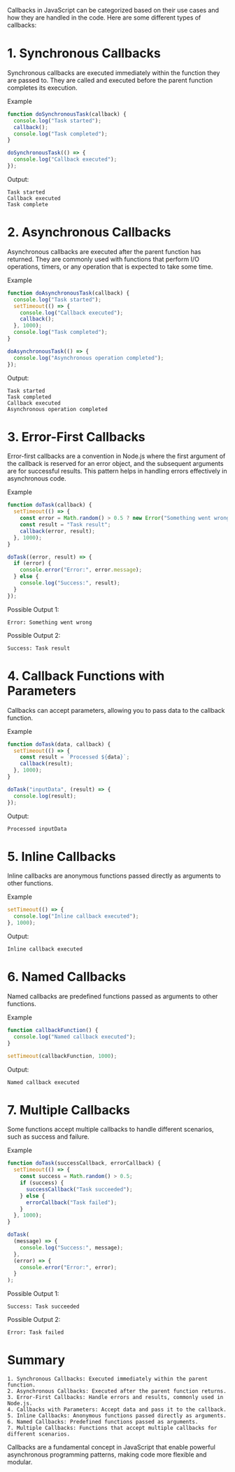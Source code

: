 Callbacks in JavaScript can be categorized based on their use cases and how they are handled in the code. Here are some different types of callbacks:

# 1. Synchronous Callbacks
Synchronous callbacks are executed immediately within the function they are passed to. They are called and executed before the parent function completes its execution.

Example
```javascript
function doSynchronousTask(callback) {
  console.log("Task started");
  callback();
  console.log("Task completed");
}

doSynchronousTask(() => {
  console.log("Callback executed");
});
```
Output:
``` text
Task started
Callback executed
Task complete
```

# 2. Asynchronous Callbacks
Asynchronous callbacks are executed after the parent function has returned. They are commonly used with functions that perform I/O operations, timers, or any operation that is expected to take some time.

Example
```javascript
function doAsynchronousTask(callback) {
  console.log("Task started");
  setTimeout(() => {
    console.log("Callback executed");
    callback();
  }, 1000);
  console.log("Task completed");
}

doAsynchronousTask(() => {
  console.log("Asynchronous operation completed");
});
```

Output:
``` text
Task started
Task completed
Callback executed
Asynchronous operation completed
```

# 3. Error-First Callbacks
Error-first callbacks are a convention in Node.js where the first argument of the callback is reserved for an error object, and the subsequent arguments are for successful results. This pattern helps in handling errors effectively in asynchronous code.

Example
```javascript
function doTask(callback) {
  setTimeout(() => {
    const error = Math.random() > 0.5 ? new Error("Something went wrong") : null;
    const result = "Task result";
    callback(error, result);
  }, 1000);
}

doTask((error, result) => {
  if (error) {
    console.error("Error:", error.message);
  } else {
    console.log("Success:", result);
  }
});
```
Possible Output 1:
``` text
Error: Something went wrong
```
Possible Output 2:
``` text
Success: Task result
```
# 4. Callback Functions with Parameters
Callbacks can accept parameters, allowing you to pass data to the callback function.

Example
```javascript
function doTask(data, callback) {
  setTimeout(() => {
    const result = `Processed ${data}`;
    callback(result);
  }, 1000);
}

doTask("inputData", (result) => {
  console.log(result);
});
```
Output:
``` text
Processed inputData
```

# 5. Inline Callbacks
Inline callbacks are anonymous functions passed directly as arguments to other functions.

Example
```javascript
setTimeout(() => {
  console.log("Inline callback executed");
}, 1000);
```
Output:
``` text
Inline callback executed
```

# 6. Named Callbacks
Named callbacks are predefined functions passed as arguments to other functions.

Example
```javascript
function callbackFunction() {
  console.log("Named callback executed");
}

setTimeout(callbackFunction, 1000);
```
Output:
``` text
Named callback executed
```

# 7. Multiple Callbacks
Some functions accept multiple callbacks to handle different scenarios, such as success and failure.

Example
```javascript
function doTask(successCallback, errorCallback) {
  setTimeout(() => {
    const success = Math.random() > 0.5;
    if (success) {
      successCallback("Task succeeded");
    } else {
      errorCallback("Task failed");
    }
  }, 1000);
}

doTask(
  (message) => {
    console.log("Success:", message);
  },
  (error) => {
    console.error("Error:", error);
  }
);
```
Possible Output 1:
``` text
Success: Task succeeded
```

Possible Output 2:
``` text
Error: Task failed
```

# Summary
``` text
1. Synchronous Callbacks: Executed immediately within the parent function.
2. Asynchronous Callbacks: Executed after the parent function returns.
3. Error-First Callbacks: Handle errors and results, commonly used in Node.js.
4. Callbacks with Parameters: Accept data and pass it to the callback.
5. Inline Callbacks: Anonymous functions passed directly as arguments.
6. Named Callbacks: Predefined functions passed as arguments.
7. Multiple Callbacks: Functions that accept multiple callbacks for different scenarios.
```
Callbacks are a fundamental concept in JavaScript that enable powerful asynchronous programming patterns, making code more flexible and modular.

